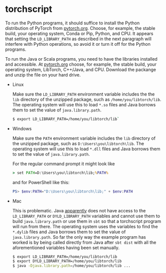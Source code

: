 # torchscript

To run the Python programs, it should suffice to install the Python distribution of PyTorch from [pytorch.org](https://pytorch.org/).  Choose, for example, the stable build, your operating system, Conda or Pip, Python, and CPU.  It appears that setting the `LD_LIBRARY_PATH` as described in the next paragraph will interfere with Python operations, so avoid it or turn it off for the Python programs.

To run the Java or Scala programs, you need to have the libraries installed and accessible.  At [pytorch.org](https://pytorch.org/) choose, for example, the stable build, your operating system, LibTorch, C++/Java, and CPU.  Download the packange and unzip the file on your hard drive.

* Linux

  Make sure the `LD_LIBRARY_PATH` environment variable includes the the `lib` directory of the unzipped package, such as `/home/you/libtorch/lib`.  The operating system will use this to load `*.so` files and Java borrows them to set the value of `java.library.path`.

  ```bash
  $ export LD_LIBRARY_PATH=/home/you/libtorch/lib`
   ```
  
* Windows

  Make sure the `PATH` environment variable includes the `lib` directory of the unzipped package, such as `D:\Users\you\libtorch\lib`.  The operating system will use this to load `*.dll` files and Java borrows them to set the value of `java.library.path`.

  For the regular command prompt it might look like
  ```bat
  > set PATH=D:\Users\you\libtorch\lib;%PATH%
  ```
  
  and for PowerShell like this:
  ```powershell
  PS> $env:PATH="D:\Users\you\libtorch\lib;" + $env:PATH
  ```

* Mac

  This is problematic.  Java [apparently](https://help.mulesoft.com/s/article/Variables-LD-LIBRARY-PATH-DYLD-LIBRARY-PATH-are-ignored-on-MAC-OS-if-System-Integrity-Protect-SIP-is-enable) does not have access to the `LD_LIBRARY_PATH` or `DYLD_LIBRARY_PATH` variables and cannot use them to build `java.library.path` or use them in `sbt` so that a torchscript program will run from there.  The operating system uses the variables to find the `*.dylib` files and Java borrows them to set the value of `java.library.path`.  So far the only way the example program has worked is by being called directly from Java after `sbt dist` with all the aforementioned variables having been set manually.

  ```bash
  $ export LD_LIBRARY_PATH=/home/you/libtorch/lib
  $ export DYLD_LIBRARY_PATH=/home/you/libtorch/lib
  $ java -Djava.library.path=/home/you/libtorch/lib ...
  ```
  
